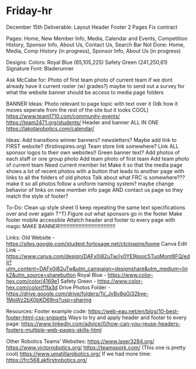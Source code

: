 # Friday-hr
December 15th Deliverable:
Layout
Header
Footer
2 Pages
Fix contract

Pages:
Home, New Member Info, Media, Calendar and Events, Competition History, Sponsor Info, About Us, Contact Us, Search Bar
Not Done: Home, Media, Comp History (in progress), Sponsor Info, About Us (in progress)

Designs:
Colors: Royal Blue (65,105,225)
        Safety Green (241,250,61)
Signature Font: Bladerunner

Ask McCabe for:
Photo of first team
photo of current team if we dont already have it
current roster (w/ grades?)
maybe to send out a survey for what the website banner should be
access to media page folders

BANNER Ideas:
Photo relevant to page topic with text over it (Idk how it moves seperate from the rest of the site but it looks COOL) https://www.team1710.com/community-events/ https://team2471.org/students/
Header and banner ALL IN ONE https://lakotarobotics.com/calendar/

Ideas:
Add transitions
winner banners?
newsletters?
Maybe add link to FIRST website? (firstinspires.org)
Team store link somewhere?
Link ALL sponsor logos to their own websites!!
Green banner text?
Add photos of each staff or one group photo
Add team photo of first team
Add team photo of current team
Need current member list
Make it so that the media page shows a lot of recent photos with a button that leads to another page with links to all the folders of old photos
Talk about what FRC is somewhere???
make it so all photos follow a uniform naming system?
maybe change behavior of links on new member info page AND contact us page so they match the style of footer?

To-Do:
Clean up style sheet (I keep repeating the same text specifications over and over again T^T)
Figure out what sponsors go in the footer
Make footer mobile accessible
Attatch header and footer to every page with magic
MAKE BANNER!!!!!!!!!!!!!!!!!!!!!!!!!!!!!!!!!!!!!!

Links:
Old Website - https://sites.google.com/student.fortosage.net/ctcinspire/home 
Canva Edit Link - https://www.canva.com/design/DAFx0i82uTw/iy0YE9jpoic5TuoMont8FQ/edit?utm_content=DAFx0i82uTw&utm_campaign=designshare&utm_medium=link2&utm_source=sharebutton
Royal Blue - https://www.color-hex.com/color/4169e1
Safety Green - https://www.color-hex.com/color/f1fa3d 
Drive Photos Folder - https://drive.google.com/drive/folders/1V_JvBv8gGi32bye-1MoWz2bX0bKD69ns?usp=sharing 

Resources:
Footer example code: https://web-eau.net/en/blog/10-best-footer-html-css-snippets 
Ways to try and apply header and footer to every page: https://www.linkedin.com/advice/0/how-can-you-reuse-headers-footers-multiple-web-pages-skills-html 

Other Robotics Teams’ Websites:
https://www.laser3284.org/ 
https://www.victorrobotics.org/
https://teamspork.com/ (This one is pretty cool)
https://www.umatillarobotics.org/ 
If we had more time: https://frc568.akfirstrobotics.org/

